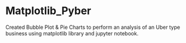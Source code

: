 # Matplotlib_Pyber

Created Bubble Plot & Pie Charts to perform an analysis of an Uber type business using matplotlib library and jupyter notebook.
